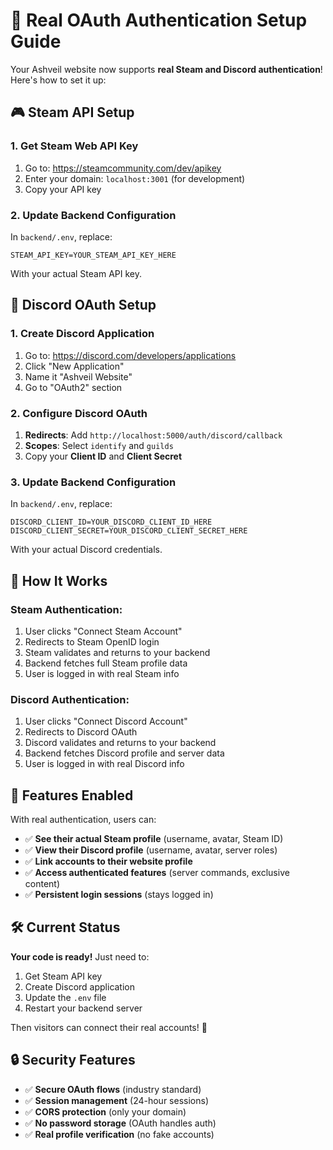# 🔐 Real OAuth Authentication Setup Guide

Your Ashveil website now supports **real Steam and Discord authentication**! Here's how to set it up:

## 🎮 Steam API Setup

### 1. Get Steam Web API Key
1. Go to: https://steamcommunity.com/dev/apikey
2. Enter your domain: `localhost:3001` (for development)
3. Copy your API key

### 2. Update Backend Configuration
In `backend/.env`, replace:
```
STEAM_API_KEY=YOUR_STEAM_API_KEY_HERE
```
With your actual Steam API key.

## 💬 Discord OAuth Setup

### 1. Create Discord Application
1. Go to: https://discord.com/developers/applications
2. Click "New Application"
3. Name it "Ashveil Website" 
4. Go to "OAuth2" section

### 2. Configure Discord OAuth
1. **Redirects**: Add `http://localhost:5000/auth/discord/callback`
2. **Scopes**: Select `identify` and `guilds`
3. Copy your **Client ID** and **Client Secret**

### 3. Update Backend Configuration
In `backend/.env`, replace:
```
DISCORD_CLIENT_ID=YOUR_DISCORD_CLIENT_ID_HERE
DISCORD_CLIENT_SECRET=YOUR_DISCORD_CLIENT_SECRET_HERE
```
With your actual Discord credentials.

## 🚀 How It Works

### Steam Authentication:
1. User clicks "Connect Steam Account"
2. Redirects to Steam OpenID login
3. Steam validates and returns to your backend
4. Backend fetches full Steam profile data
5. User is logged in with real Steam info

### Discord Authentication:
1. User clicks "Connect Discord Account" 
2. Redirects to Discord OAuth
3. Discord validates and returns to your backend
4. Backend fetches Discord profile and server data
5. User is logged in with real Discord info

## 🔧 Features Enabled

With real authentication, users can:
- ✅ **See their actual Steam profile** (username, avatar, Steam ID)
- ✅ **View their Discord profile** (username, avatar, server roles)
- ✅ **Link accounts to their website profile**
- ✅ **Access authenticated features** (server commands, exclusive content)
- ✅ **Persistent login sessions** (stays logged in)

## 🛠 Current Status

**Your code is ready!** Just need to:
1. Get Steam API key
2. Create Discord application  
3. Update the `.env` file
4. Restart your backend server

Then visitors can connect their real accounts! 🎉

## 🔒 Security Features

- ✅ **Secure OAuth flows** (industry standard)
- ✅ **Session management** (24-hour sessions)
- ✅ **CORS protection** (only your domain)
- ✅ **No password storage** (OAuth handles auth)
- ✅ **Real profile verification** (no fake accounts)